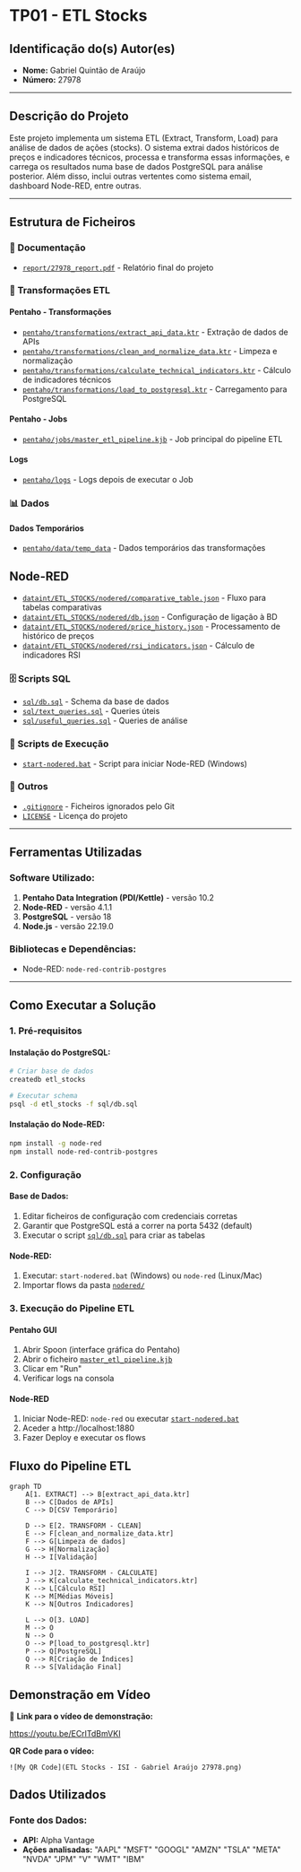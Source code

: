 # TP01 - ETL Stocks

## Identificação do(s) Autor(es)

- **Nome:** Gabriel Quintão de Araújo
- **Número:** 27978

---

## Descrição do Projeto

Este projeto implementa um sistema ETL (Extract, Transform, Load) para análise de dados de ações (stocks). O sistema extrai dados históricos de preços e indicadores técnicos, processa e transforma essas informações, e carrega os resultados numa base de dados PostgreSQL para análise posterior. Além disso, inclui outras vertentes como sistema email, dashboard Node-RED, entre outras.

---

## Estrutura de Ficheiros

### 📄 Documentação

- [`report/27978_report.pdf`](report/27978_report.pdf) - Relatório final do projeto

### 🔧 Transformações ETL

#### Pentaho - Transformações

- [`pentaho/transformations/extract_api_data.ktr`](pentaho/transformations/extract_api_data.ktr) - Extração de dados de APIs
- [`pentaho/transformations/clean_and_normalize_data.ktr`](pentaho/transformations/clean_and_normalize_data.ktr) - Limpeza e normalização
- [`pentaho/transformations/calculate_technical_indicators.ktr`](pentaho/transformations/calculate_technical_indicators.ktr) - Cálculo de indicadores técnicos
- [`pentaho/transformations/load_to_postgresql.ktr`](pentaho/transformations/load_to_postgresql.ktr) - Carregamento para PostgreSQL

#### Pentaho - Jobs

- [`pentaho/jobs/master_etl_pipeline.kjb`](pentaho/jobs/master_etl_pipeline.kjb) - Job principal do pipeline ETL

#### Logs

- [`pentaho/logs`](pentaho/logs) - Logs depois de executar o Job

### 📊 Dados

#### Dados Temporários

- [`pentaho/data/temp_data`](pentaho/data/temp_data) - Dados temporários das transformações

## Node-RED

- [`dataint/ETL_STOCKS/nodered/comparative_table.json`](dataint/ETL_STOCKS/nodered/comparative_table.json) - Fluxo para tabelas comparativas
- [`dataint/ETL_STOCKS/nodered/db.json`](dataint/ETL_STOCKS/nodered/db.json) - Configuração de ligação à BD
- [`dataint/ETL_STOCKS/nodered/price_history.json`](dataint/ETL_STOCKS/nodered/price_history.json) - Processamento de histórico de preços
- [`dataint/ETL_STOCKS/nodered/rsi_indicators.json`](dataint/ETL_STOCKS/nodered/rsi_indicators.json) - Cálculo de indicadores RSI

### 🗄️ Scripts SQL

- [`sql/db.sql`](sql/db.sql) - Schema da base de dados
- [`sql/text_queries.sql`](sql/text_queries.sql) - Queries úteis
- [`sql/useful_queries.sql`](sql/useful_queries.sql) - Queries de análise

### 🚀 Scripts de Execução

- [`start-nodered.bat`](start-nodered.bat) - Script para iniciar Node-RED (Windows)

### 📝 Outros

- [`.gitignore`](.gitignore) - Ficheiros ignorados pelo Git
- [`LICENSE`](LICENSE) - Licença do projeto

---

## Ferramentas Utilizadas

### Software Utilizado:

1. **Pentaho Data Integration (PDI/Kettle)** - versão 10.2
2. **Node-RED** - versão 4.1.1
3. **PostgreSQL** - versão 18
4. **Node.js** - versão 22.19.0

### Bibliotecas e Dependências:

- Node-RED: `node-red-contrib-postgres`

---

## Como Executar a Solução

### 1. **Pré-requisitos**

#### Instalação do PostgreSQL:

```bash
# Criar base de dados
createdb etl_stocks

# Executar schema
psql -d etl_stocks -f sql/db.sql
```

#### Instalação do Node-RED:

```bash
npm install -g node-red
npm install node-red-contrib-postgres
```

### 2. **Configuração**

#### Base de Dados:

1. Editar ficheiros de configuração com credenciais corretas
2. Garantir que PostgreSQL está a correr na porta 5432 (default)
3. Executar o script [`sql/db.sql`](sql/db.sql) para criar as tabelas

#### Node-RED:

1. Executar: `start-nodered.bat` (Windows) ou `node-red` (Linux/Mac)
2. Importar flows da pasta [`nodered/`](nodered/)

### 3. **Execução do Pipeline ETL**

#### Pentaho GUI

1. Abrir Spoon (interface gráfica do Pentaho)
2. Abrir o ficheiro [`master_etl_pipeline.kjb`](dataint/ETL_STOCKS/jobs/master_etl_pipeline.kjb)
3. Clicar em "Run"
4. Verificar logs na consola

#### Node-RED

1. Iniciar Node-RED: `node-red` ou executar [`start-nodered.bat`](start-nodered.bat)
2. Aceder a http://localhost:1880
3. Fazer Deploy e executar os flows

## Fluxo do Pipeline ETL

```mermaid
graph TD
    A[1. EXTRACT] --> B[extract_api_data.ktr]
    B --> C[Dados de APIs]
    C --> D[CSV Temporário]

    D --> E[2. TRANSFORM - CLEAN]
    E --> F[clean_and_normalize_data.ktr]
    F --> G[Limpeza de dados]
    G --> H[Normalização]
    H --> I[Validação]

    I --> J[2. TRANSFORM - CALCULATE]
    J --> K[calculate_technical_indicators.ktr]
    K --> L[Cálculo RSI]
    K --> M[Médias Móveis]
    K --> N[Outros Indicadores]

    L --> O[3. LOAD]
    M --> O
    N --> O
    O --> P[load_to_postgresql.ktr]
    P --> Q[PostgreSQL]
    Q --> R[Criação de Índices]
    R --> S[Validação Final]
```

## Demonstração em Vídeo

🎥 **Link para o vídeo de demonstração:**

https://youtu.be/ECrITdBmVKI

**QR Code para o vídeo:**

```
![My QR Code](ETL Stocks - ISI - Gabriel Araújo 27978.png)
```

## Dados Utilizados

### Fonte dos Dados:

- **API:** Alpha Vantage
- **Ações analisadas:**
  "AAPL"
  "MSFT"
  "GOOGL"
  "AMZN"
  "TSLA"
  "META"
  "NVDA"
  "JPM"
  "V"
  "WMT"
  "IBM"
